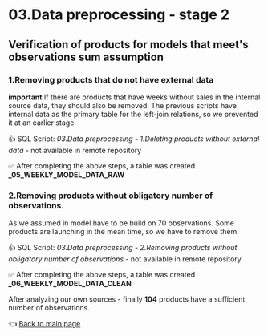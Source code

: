 # 03.Data preprocessing - stage 2

## Verification of products for models that meet's observations sum assumption

### 1.Removing products that do not have external data

**important** If there are products that have weeks without sales in the internal source data, they should also be removed.
The previous scripts have internal data as the primary table for the left-join relations, so we prevented it at an earlier stage.

:+1: SQL Script: *03.Data preprocessing - 1.Deleting products without external data* - not available in remote repository

:white_check_mark: After completing the above steps, a table was created **_05_WEEKLY_MODEL_DATA_RAW**

### 2.Removing products without obligatory number of observations.

As we assumed in model have to be build on 70 observations. Some products are launching in the mean time, so we have to remove them.

:+1: SQL Script: *03.Data preprocessing - 2.Removing products without obligatory number of observations* - not available in remote repository

:white_check_mark: After completing the above steps, a table was created **_06_WEEKLY_MODEL_DATA_CLEAN**

After analyzing our own sources - finally **104** products have a sufficient number of observations.


:point_left: [Back to main page](https://github.com/MateoMat/PHARMA_WEEKLY_SELL_OUT_ESTIMATION#scope-of-work)